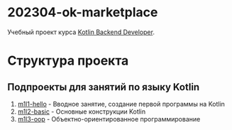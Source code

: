 # 202304-ok-marketplace

Учебный проект курса
[Kotlin Backend Developer](https://otus.ru/lessons/kotlin/?int_source=courses_catalog&int_term=programming).

# Структура проекта

## Подпроекты для занятий по языку Kotlin

1. [m1l1-hello](m1l1-hello) - Вводное занятие, создание первой программы на Kotlin
2. [m1l2-basic](m1l2-basic) - Основные конструкции Kotlin
3. [m1l3-oop](m1l3-oop) - Объектно-ориентированное программирование
